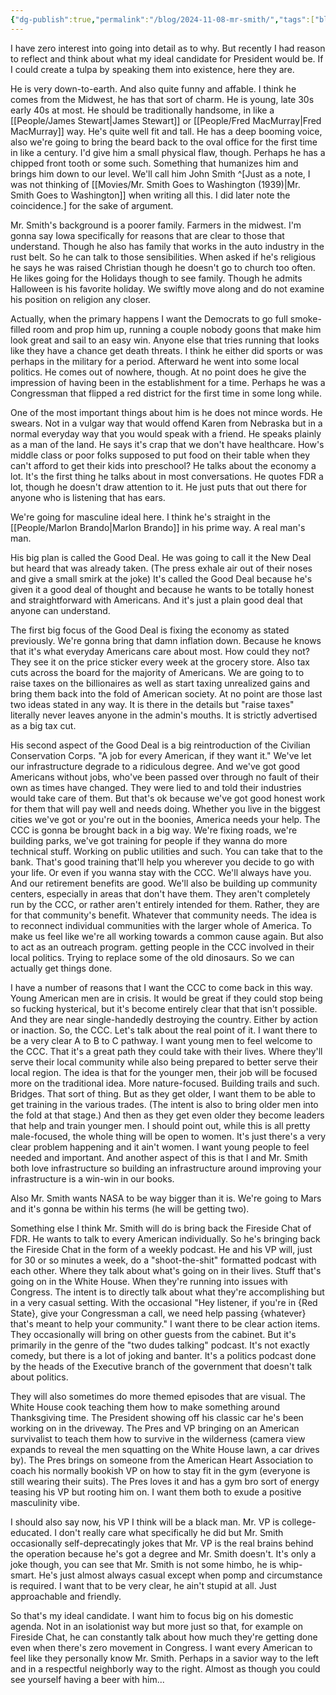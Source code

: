 ```yaml
---
{"dg-publish":true,"permalink":"/blog/2024-11-08-mr-smith/","tags":["blog"],"created":"2024-11-08","updated":"2024-11-08"}
---
```



I have zero interest into going into detail as to why. But recently I had reason to reflect and think about what my ideal candidate for President would be. If I could create a tulpa by speaking them into existence, here they are.

He is very down-to-earth. And also quite funny and affable. I think he comes from the Midwest, he has that sort of charm. He is young, late 30s early 40s at most. He should be traditionally handsome, in like a [[People/James Stewart\|James Stewart]] or [[People/Fred MacMurray\|Fred MacMurray]] way. He's quite well fit and tall. He has a deep booming voice, also we're going to bring the beard back to the oval office for the first time in like a century. I'd give him a small physical flaw, though. Perhaps he has a chipped front tooth or some such. Something that humanizes him and brings him down to our level. We'll call him John Smith ^[Just as a note, I was not thinking of [[Movies/Mr. Smith Goes to Washington (1939)\|Mr. Smith Goes to Washington]] when writing all this. I did later note the coincidence.] for the sake of argument.

Mr. Smith's background is a poorer family. Farmers in the midwest. I'm gonna say Iowa specifically for reasons that are clear to those that understand. Though he also has family that works in the auto industry in the rust belt. So he can talk to those sensibilities. When asked if he's religious he says he was raised Christian though he doesn't go to church too often. He likes going for the Holidays though to see family. Though he admits Halloween is his favorite holiday. We swiftly move along and do not examine his position on religion any closer.

Actually, when the primary happens I want the Democrats to go full smoke-filled room and prop him up, running a couple nobody goons that make him look great and sail to an easy win. Anyone else that tries running that looks like they have a chance get death threats. I think he either did sports or was perhaps in the military for a period. Afterward he went into some local politics. He comes out of nowhere, though. At no point does he give the impression of having been in the establishment for a time. Perhaps he was a Congressman that flipped a red district for the first time in some long while.

One of the most important things about him is he does not mince words. He swears. Not in a vulgar way that would offend Karen from Nebraska but in a normal everyday way that you would speak with a friend. He speaks plainly as a man of the land. He says it's crap that we don't have healthcare. How's middle class or poor folks supposed to put food on their table when they can't afford to get their kids into preschool? He talks about the economy a lot. It's the first thing he talks about in most conversations. He quotes FDR a lot, though he doesn't draw attention to it. He just puts that out there for anyone who is listening that has ears.

We're going for masculine ideal here. I think he's straight in the [[People/Marlon Brando\|Marlon Brando]] in his prime way. A real man's man.

His big plan is called the Good Deal. He was going to call it the New Deal but heard that was already taken. (The press exhale air out of their noses and give a small smirk at the joke) It's called the Good Deal because he's given it a good deal of thought and because he wants to be totally honest and straightforward with Americans. And it's just a plain good deal that anyone can understand.

The first big focus of the Good Deal is fixing the economy as stated previously. We're gonna bring that damn inflation down. Because he knows that it's what everyday Americans care about most. How could they not? They see it on the price sticker every week at the grocery store. Also tax cuts across the board for the majority of Americans. We are going to to raise taxes on the billionaires as well as start taxing unrealized gains and bring them back into the fold of American society. At no point are those last two ideas stated in any way. It is there in the details but "raise taxes" literally never leaves anyone in the admin's mouths. It is strictly advertised as a big tax cut.

His second aspect of the Good Deal is a big reintroduction of the Civilian Conservation Corps. "A job for every American, if they want it." We've let our infrastructure degrade to a ridiculous degree. And we've got good Americans without jobs, who've been passed over through no fault of their own as times have changed. They were lied to and told their industries would take care of them. But that's ok because we've got good honest work for them that will pay well and needs doing. Whether you live in the biggest cities we've got or you're out in the boonies, America needs your help. The CCC is gonna be brought back in a big way. We're fixing roads, we're building parks, we've got training for people if they wanna do more technical stuff. Working on public utilities and such. You can take that to the bank. That's good training that'll help you wherever you decide to go with your life. Or even if you wanna stay with the CCC. We'll always have you. And our retirement benefits are good. We'll also be building up community centers, especially in areas that don't have them. They aren't completely run by the CCC, or rather aren't entirely intended for them. Rather, they are for that community's benefit. Whatever that community needs. The idea is to reconnect individual communities with the larger whole of America. To make us feel like we're all working towards a common cause again. But also to act as an outreach program. getting people in the CCC involved in their local politics. Trying to replace some of the old dinosaurs. So we can actually get things done.

I have a number of reasons that I want the CCC to come back in this way. Young American men are in crisis. It would be great if they could stop being so fucking hysterical, but it's become entirely clear that that isn't possible. And they are near single-handedly destroying the country. Either by action or inaction. So, the CCC. Let's talk about the real point of it. I want there to be a very clear A to B to C pathway. I want young men to feel welcome to the CCC. That it's a great path they could take with their lives. Where they'll serve their local community while also being prepared to better serve their local region. The idea is that for the younger men, their job will be focused more on the traditional idea. More nature-focused. Building trails and such. Bridges. That sort of thing. But as they get older, I want them to be able to get training in the various trades. (The intent is also to bring older men into the fold at that stage.) And then as they get even older they become leaders that help and train younger men. I should point out, while this is all pretty male-focused, the whole thing will be open to women. It's just there's a very clear problem happening and it ain't women. I want young people to feel needed and important. And another aspect of this is that I and Mr. Smith both love infrastructure so building an infrastructure around improving your infrastructure is a win-win in our books.

Also Mr. Smith wants NASA to be way bigger than it is. We're going to Mars and it's gonna be within his terms (he will be getting two).

Something else I think Mr. Smith will do is bring back the Fireside Chat of FDR. He wants to talk to every American individually. So he's bringing back the Fireside Chat in the form of a weekly podcast. He and his VP will, just for 30 or so minutes a week, do a "shoot-the-shit" formatted podcast with each other. Where they talk about what's going on in their lives. Stuff that's going on in the White House. When they're running into issues with Congress. The intent is to directly talk about what they're accomplishing but in a very casual setting. With the occasional "Hey listener, if you're in {Red State}, give your Congressman a call, we need help passing {whatever} that's meant to help your community." I want there to be clear action items. They occasionally will bring on other guests from the cabinet. But it's primarily in the genre of the "two dudes talking" podcast. It's not exactly comedy, but there is a lot of joking and banter. It's a politics podcast done by the heads of the Executive branch of the government that doesn't talk about politics.

They will also sometimes do more themed episodes that are visual. The White House cook teaching them how to make something around Thanksgiving time. The President showing off his classic car he's been working on in the driveway. The Pres and VP bringing on an American survivalist to teach them how to survive in the wilderness (camera view expands to reveal the men squatting on the White House lawn, a car drives by). The Pres brings on someone from the American Heart Association to coach his normally bookish VP on how to stay fit in the gym (everyone is still wearing their suits). The Pres loves it and has a gym bro sort of energy teasing his VP but rooting him on. I want them both to exude a positive masculinity vibe.

I should also say now, his VP I think will be a black man. Mr. VP is college-educated. I don't really care what specifically he did but Mr. Smith occasionally self-deprecatingly jokes that Mr. VP is the real brains behind the operation because he's got a degree and Mr. Smith doesn't. It's only a joke though, you can see that Mr. Smith is not some himbo, he is whip-smart. He's just almost always casual except when pomp and circumstance is required. I want that to be very clear, he ain't stupid at all. Just approachable and friendly.

So that's my ideal candidate. I want him to focus big on his domestic agenda. Not in an isolationist way but more just so that, for example on Fireside Chat, he can constantly talk about how much they're getting done even when there's zero movement in Congress. I want every American to feel like they personally know Mr. Smith. Perhaps in a savior way to the left and in a respectful neighborly way to the right. Almost as though you could see yourself having a beer with him...
